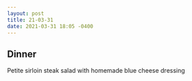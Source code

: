 ```yaml
---
layout: post
title: 21-03-31
date: 2021-03-31 18:05 -0400
---
```


## Dinner 
Petite sirloin steak salad with homemade blue cheese dressing
